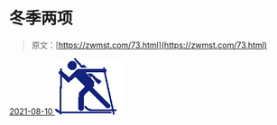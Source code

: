<!--yml
category: 未分类
date: 0001-01-01 00:00:00
-->

# 冬季两项

> 原文：[https://zwmst.com/73.html](https://zwmst.com/73.html)

   [ <time datetime="2021-08-10T16:48:05+08:00"> 2021-08-10 </time> ](https://zwmst.com/%e5%86%ac%e5%ad%a3%e4%b8%a4%e9%a1%b9)  [![](img/656906bbda81ca918afad7373e147cdb.png)](https://zwmst.com/wp-content/uploads/2021/08/1628585285-683a7bbd50f4b2c.png)